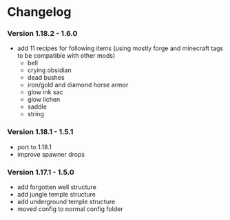 # Changelog

### Version 1.18.2 - 1.6.0
 - add 11 recipes for following items (using mostly forge and minecraft tags to be compatible with other mods)
     - bell
     - crying obsidian
     - dead bushes
     - iron/gold and diamond horse armor
     - glow ink sac
     - glow lichen
     - saddle
     - string

### Version 1.18.1 - 1.5.1
 - port to 1.18.1
 - improve spawner drops

### Version 1.17.1 - 1.5.0
 - add forgotten well structure
 - add jungle temple structure
 - add underground temple structure
 - moved config to normal config folder
 